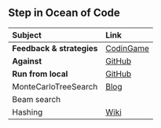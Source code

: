 ## Step in Ocean of Code

| Subject | Link |
|:-|:-|
| **Feedback & strategies** | [CodinGame](https://www.codingame.com/forum/t/spring-challenge-2021-feedbacks-strategies/190849) |
| **Against** | [GitHub](https://www.codingame.com/forum/t/spring-challenge-2021-feedbacks-strategies/190849) |
| **Run from local** | [GitHub](https://github.com/s-vivien/CGBenchmark) |
| MonteCarloTreeSearch | [Blog](https://int8.io/monte-carlo-tree-search-beginners-guide/)|
| Beam search | |
| Hashing | [Wiki](https://en.wikipedia.org/wiki/Zobrist_hashing) |
